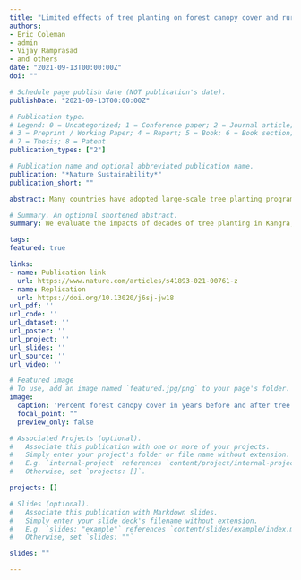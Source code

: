 ```yaml
---
title: "Limited effects of tree planting on forest canopy cover and rural livelihoods in Northern India"
authors:
- Eric Coleman
- admin
- Vijay Ramprasad
- and others
date: "2021-09-13T00:00:00Z"
doi: ""

# Schedule page publish date (NOT publication's date).
publishDate: "2021-09-13T00:00:00Z"

# Publication type.
# Legend: 0 = Uncategorized; 1 = Conference paper; 2 = Journal article;
# 3 = Preprint / Working Paper; 4 = Report; 5 = Book; 6 = Book section;
# 7 = Thesis; 8 = Patent
publication_types: ["2"]

# Publication name and optional abbreviated publication name.
publication: "*Nature Sustainability*"
publication_short: ""

abstract: Many countries have adopted large-scale tree planting programmes as a climate mitigation strategy and to support local livelihoods. We evaluate a series of large-scale tree planting programmes using data collected from historical Landsat imagery in the state of Himachal Pradesh in Northern India. Using this panel dataset, we use an event study design to estimate the socioeconomic and biophysical impacts over decades of these programmes. We find that tree plantings have not, on average, increased the proportion of forest canopy cover and have modestly shifted forest composition away from the broadleaf varieties valued by local people. Further cross-sectional analysis, from a household livelihood survey, shows that tree planting supports little direct use by local people. We conclude that decades of expensive tree planting programmes in this region have not proved effective. This result suggests that large-scale tree planting may sometimes fail to achieve its climate mitigation and livelihood goals.

# Summary. An optional shortened abstract.
summary: We evaluate the impacts of decades of tree planting in Kangra, India, and find limited evidence of biophysical or livelihood benefits.

tags:
featured: true

links:
- name: Publication link
  url: https://www.nature.com/articles/s41893-021-00761-z
- name: Replication
  url: https://doi.org/10.13020/j6sj-jw18
url_pdf: ''
url_code: ''
url_dataset: ''
url_poster: ''
url_project: ''
url_slides: ''
url_source: ''
url_video: ''

# Featured image
# To use, add an image named `featured.jpg/png` to your page's folder. 
image:
  caption: 'Percent forest canopy cover in years before and after tree planting'
  focal_point: ""
  preview_only: false

# Associated Projects (optional).
#   Associate this publication with one or more of your projects.
#   Simply enter your project's folder or file name without extension.
#   E.g. `internal-project` references `content/project/internal-project/index.md`.
#   Otherwise, set `projects: []`.

projects: []

# Slides (optional).
#   Associate this publication with Markdown slides.
#   Simply enter your slide deck's filename without extension.
#   E.g. `slides: "example"` references `content/slides/example/index.md`.
#   Otherwise, set `slides: ""`

slides: ""

---
```

